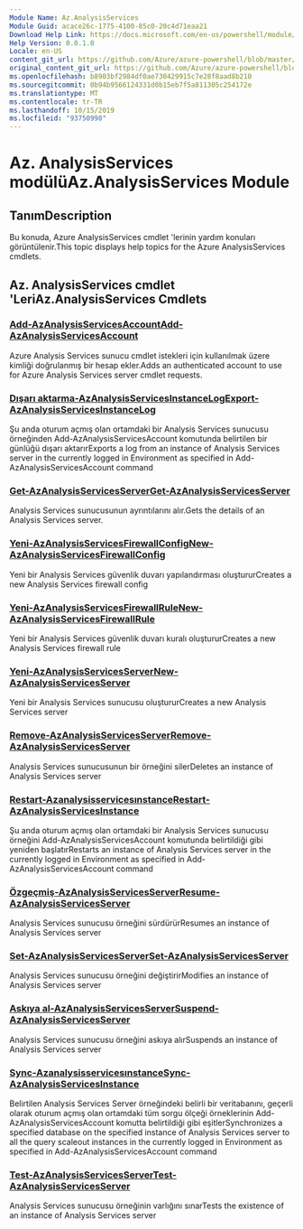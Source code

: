 ```yaml
---
Module Name: Az.AnalysisServices
Module Guid: acace26c-1775-4100-85c0-20c4d71eaa21
Download Help Link: https://docs.microsoft.com/en-us/powershell/module/az.analysisservices
Help Version: 0.0.1.0
Locale: en-US
content_git_url: https://github.com/Azure/azure-powershell/blob/master/src/AnalysisServices/AnalysisServices/help/Az.AnalysisServices.md
original_content_git_url: https://github.com/Azure/azure-powershell/blob/master/src/AnalysisServices/AnalysisServices/help/Az.AnalysisServices.md
ms.openlocfilehash: b8903bf2984df0ae730429915c7e28f8aad8b210
ms.sourcegitcommit: 0b94b9566124331d0b15eb7f5a811305c254172e
ms.translationtype: MT
ms.contentlocale: tr-TR
ms.lasthandoff: 10/15/2019
ms.locfileid: "93750998"
---
```

# <span data-ttu-id="a2bb8-101">Az. AnalysisServices modülü</span><span class="sxs-lookup"><span data-stu-id="a2bb8-101">Az.AnalysisServices Module</span></span>
## <span data-ttu-id="a2bb8-102">Tanım</span><span class="sxs-lookup"><span data-stu-id="a2bb8-102">Description</span></span>
<span data-ttu-id="a2bb8-103">Bu konuda, Azure AnalysisServices cmdlet 'lerinin yardım konuları görüntülenir.</span><span class="sxs-lookup"><span data-stu-id="a2bb8-103">This topic displays help topics for the Azure AnalysisServices cmdlets.</span></span>

## <span data-ttu-id="a2bb8-104">Az. AnalysisServices cmdlet 'Leri</span><span class="sxs-lookup"><span data-stu-id="a2bb8-104">Az.AnalysisServices Cmdlets</span></span>
### [<span data-ttu-id="a2bb8-105">Add-AzAnalysisServicesAccount</span><span class="sxs-lookup"><span data-stu-id="a2bb8-105">Add-AzAnalysisServicesAccount</span></span>](Add-AzAnalysisServicesAccount.md)
<span data-ttu-id="a2bb8-106">Azure Analysis Services sunucu cmdlet istekleri için kullanılmak üzere kimliği doğrulanmış bir hesap ekler.</span><span class="sxs-lookup"><span data-stu-id="a2bb8-106">Adds an authenticated account to use for Azure Analysis Services server cmdlet requests.</span></span>

### [<span data-ttu-id="a2bb8-107">Dışarı aktarma-AzAnalysisServicesInstanceLog</span><span class="sxs-lookup"><span data-stu-id="a2bb8-107">Export-AzAnalysisServicesInstanceLog</span></span>](Export-AzAnalysisServicesInstanceLog.md)
<span data-ttu-id="a2bb8-108">Şu anda oturum açmış olan ortamdaki bir Analysis Services sunucusu örneğinden Add-AzAnalysisServicesAccount komutunda belirtilen bir günlüğü dışarı aktarır</span><span class="sxs-lookup"><span data-stu-id="a2bb8-108">Exports a log from an instance of Analysis Services server in the currently logged in Environment as specified in Add-AzAnalysisServicesAccount command</span></span>

### [<span data-ttu-id="a2bb8-109">Get-AzAnalysisServicesServer</span><span class="sxs-lookup"><span data-stu-id="a2bb8-109">Get-AzAnalysisServicesServer</span></span>](Get-AzAnalysisServicesServer.md)
<span data-ttu-id="a2bb8-110">Analysis Services sunucusunun ayrıntılarını alır.</span><span class="sxs-lookup"><span data-stu-id="a2bb8-110">Gets the details of an Analysis Services server.</span></span>

### [<span data-ttu-id="a2bb8-111">Yeni-AzAnalysisServicesFirewallConfig</span><span class="sxs-lookup"><span data-stu-id="a2bb8-111">New-AzAnalysisServicesFirewallConfig</span></span>](New-AzAnalysisServicesFirewallConfig.md)
<span data-ttu-id="a2bb8-112">Yeni bir Analysis Services güvenlik duvarı yapılandırması oluşturur</span><span class="sxs-lookup"><span data-stu-id="a2bb8-112">Creates a new Analysis Services firewall config</span></span> 

### [<span data-ttu-id="a2bb8-113">Yeni-AzAnalysisServicesFirewallRule</span><span class="sxs-lookup"><span data-stu-id="a2bb8-113">New-AzAnalysisServicesFirewallRule</span></span>](New-AzAnalysisServicesFirewallRule.md)
<span data-ttu-id="a2bb8-114">Yeni bir Analysis Services güvenlik duvarı kuralı oluşturur</span><span class="sxs-lookup"><span data-stu-id="a2bb8-114">Creates a new Analysis Services firewall rule</span></span>

### [<span data-ttu-id="a2bb8-115">Yeni-AzAnalysisServicesServer</span><span class="sxs-lookup"><span data-stu-id="a2bb8-115">New-AzAnalysisServicesServer</span></span>](New-AzAnalysisServicesServer.md)
<span data-ttu-id="a2bb8-116">Yeni bir Analysis Services sunucusu oluşturur</span><span class="sxs-lookup"><span data-stu-id="a2bb8-116">Creates a new Analysis Services server</span></span>

### [<span data-ttu-id="a2bb8-117">Remove-AzAnalysisServicesServer</span><span class="sxs-lookup"><span data-stu-id="a2bb8-117">Remove-AzAnalysisServicesServer</span></span>](Remove-AzAnalysisServicesServer.md)
<span data-ttu-id="a2bb8-118">Analysis Services sunucusunun bir örneğini siler</span><span class="sxs-lookup"><span data-stu-id="a2bb8-118">Deletes an instance of Analysis Services server</span></span>

### [<span data-ttu-id="a2bb8-119">Restart-Azanalysisservicesınstance</span><span class="sxs-lookup"><span data-stu-id="a2bb8-119">Restart-AzAnalysisServicesInstance</span></span>](Restart-AzAnalysisServicesInstance.md)
<span data-ttu-id="a2bb8-120">Şu anda oturum açmış olan ortamdaki bir Analysis Services sunucusu örneğini Add-AzAnalysisServicesAccount komutunda belirtildiği gibi yeniden başlatır</span><span class="sxs-lookup"><span data-stu-id="a2bb8-120">Restarts an instance of Analysis Services server in the currently logged in Environment as specified in Add-AzAnalysisServicesAccount command</span></span>

### [<span data-ttu-id="a2bb8-121">Özgeçmiş-AzAnalysisServicesServer</span><span class="sxs-lookup"><span data-stu-id="a2bb8-121">Resume-AzAnalysisServicesServer</span></span>](Resume-AzAnalysisServicesServer.md)
<span data-ttu-id="a2bb8-122">Analysis Services sunucusu örneğini sürdürür</span><span class="sxs-lookup"><span data-stu-id="a2bb8-122">Resumes an instance of Analysis Services server</span></span>

### [<span data-ttu-id="a2bb8-123">Set-AzAnalysisServicesServer</span><span class="sxs-lookup"><span data-stu-id="a2bb8-123">Set-AzAnalysisServicesServer</span></span>](Set-AzAnalysisServicesServer.md)
<span data-ttu-id="a2bb8-124">Analysis Services sunucusu örneğini değiştirir</span><span class="sxs-lookup"><span data-stu-id="a2bb8-124">Modifies  an instance of Analysis Services server</span></span>

### [<span data-ttu-id="a2bb8-125">Askıya al-AzAnalysisServicesServer</span><span class="sxs-lookup"><span data-stu-id="a2bb8-125">Suspend-AzAnalysisServicesServer</span></span>](Suspend-AzAnalysisServicesServer.md)
<span data-ttu-id="a2bb8-126">Analysis Services sunucusu örneğini askıya alır</span><span class="sxs-lookup"><span data-stu-id="a2bb8-126">Suspends an instance of Analysis Services server</span></span>

### [<span data-ttu-id="a2bb8-127">Sync-Azanalysisservicesınstance</span><span class="sxs-lookup"><span data-stu-id="a2bb8-127">Sync-AzAnalysisServicesInstance</span></span>](Sync-AzAnalysisServicesInstance.md)
<span data-ttu-id="a2bb8-128">Belirtilen Analysis Services Server örneğindeki belirli bir veritabanını, geçerli olarak oturum açmış olan ortamdaki tüm sorgu ölçeği örneklerinin Add-AzAnalysisServicesAccount komutta belirtildiği gibi eşitler</span><span class="sxs-lookup"><span data-stu-id="a2bb8-128">Synchronizes a specified database on the specified instance of Analysis Services server to all the query scaleout instances in the currently logged in Environment as specified in Add-AzAnalysisServicesAccount command</span></span>

### [<span data-ttu-id="a2bb8-129">Test-AzAnalysisServicesServer</span><span class="sxs-lookup"><span data-stu-id="a2bb8-129">Test-AzAnalysisServicesServer</span></span>](Test-AzAnalysisServicesServer.md)
<span data-ttu-id="a2bb8-130">Analysis Services sunucusu örneğinin varlığını sınar</span><span class="sxs-lookup"><span data-stu-id="a2bb8-130">Tests the existence of an instance of Analysis Services server</span></span>

